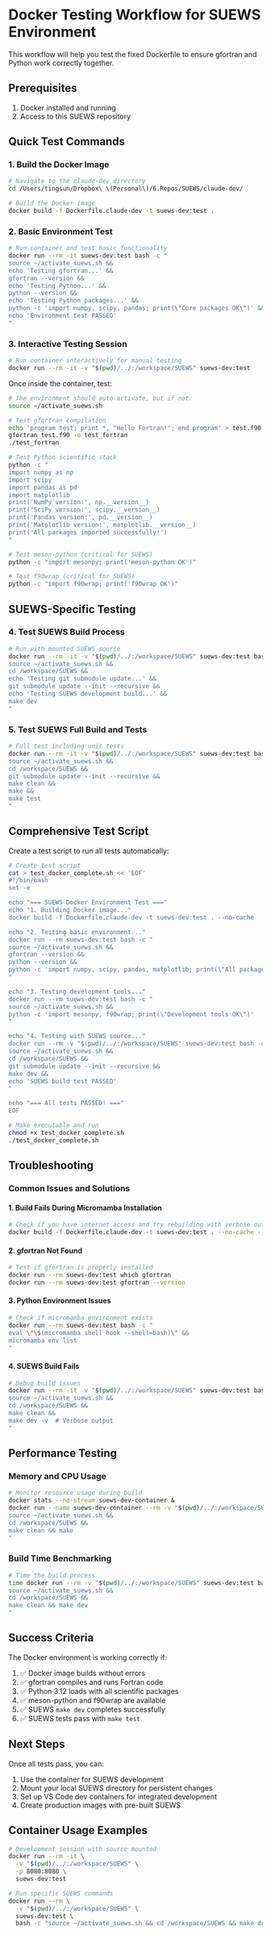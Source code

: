 # Docker Testing Workflow for SUEWS Environment

This workflow will help you test the fixed Dockerfile to ensure gfortran and Python work correctly together.

## Prerequisites

1. Docker installed and running
2. Access to this SUEWS repository

## Quick Test Commands

### 1. Build the Docker Image

```bash
# Navigate to the claude-dev directory
cd /Users/tingsun/Dropbox\ \(Personal\)/6.Repos/SUEWS/claude-dev/

# Build the Docker image
docker build -f Dockerfile.claude-dev -t suews-dev:test .
```

### 2. Basic Environment Test

```bash
# Run container and test basic functionality
docker run --rm -it suews-dev:test bash -c "
source ~/activate_suews.sh && 
echo 'Testing gfortran...' && 
gfortran --version && 
echo 'Testing Python...' && 
python --version && 
echo 'Testing Python packages...' && 
python -c 'import numpy, scipy, pandas; print(\"Core packages OK\")' &&
echo 'Environment test PASSED'
"
```

### 3. Interactive Testing Session

```bash
# Run container interactively for manual testing
docker run --rm -it -v "$(pwd)/../:/workspace/SUEWS" suews-dev:test
```

Once inside the container, test:
```bash
# The environment should auto-activate, but if not:
source ~/activate_suews.sh

# Test gfortran compilation
echo 'program test; print *, "Hello Fortran!"; end program' > test.f90
gfortran test.f90 -o test_fortran
./test_fortran

# Test Python scientific stack
python -c "
import numpy as np
import scipy
import pandas as pd
import matplotlib
print('NumPy version:', np.__version__)
print('SciPy version:', scipy.__version__)
print('Pandas version:', pd.__version__)
print('Matplotlib version:', matplotlib.__version__)
print('All packages imported successfully!')
"

# Test meson-python (critical for SUEWS)
python -c "import mesonpy; print('meson-python OK')"

# Test f90wrap (critical for SUEWS)
python -c "import f90wrap; print('f90wrap OK')"
```

## SUEWS-Specific Testing

### 4. Test SUEWS Build Process

```bash
# Run with mounted SUEWS source
docker run --rm -it -v "$(pwd)/../:/workspace/SUEWS" suews-dev:test bash -c "
source ~/activate_suews.sh &&
cd /workspace/SUEWS &&
echo 'Testing git submodule update...' &&
git submodule update --init --recursive &&
echo 'Testing SUEWS development build...' &&
make dev
"
```

### 5. Test SUEWS Full Build and Tests

```bash
# Full test including unit tests
docker run --rm -it -v "$(pwd)/../:/workspace/SUEWS" suews-dev:test bash -c "
source ~/activate_suews.sh &&
cd /workspace/SUEWS &&
git submodule update --init --recursive &&
make clean &&
make &&
make test
"
```

## Comprehensive Test Script

Create a test script to run all tests automatically:

```bash
# Create test script
cat > test_docker_complete.sh << 'EOF'
#!/bin/bash
set -e

echo "=== SUEWS Docker Environment Test ==="
echo "1. Building Docker image..."
docker build -f Dockerfile.claude-dev -t suews-dev:test . --no-cache

echo "2. Testing basic environment..."
docker run --rm suews-dev:test bash -c "
source ~/activate_suews.sh && 
gfortran --version && 
python --version && 
python -c 'import numpy, scipy, pandas, matplotlib; print(\"All packages OK\")'
"

echo "3. Testing development tools..."
docker run --rm suews-dev:test bash -c "
source ~/activate_suews.sh && 
python -c 'import mesonpy, f90wrap; print(\"Development tools OK\")'
"

echo "4. Testing with SUEWS source..."
docker run --rm -v "$(pwd)/../:/workspace/SUEWS" suews-dev:test bash -c "
source ~/activate_suews.sh &&
cd /workspace/SUEWS &&
git submodule update --init --recursive &&
make dev &&
echo 'SUEWS build test PASSED'
"

echo "=== All tests PASSED! ==="
EOF

# Make executable and run
chmod +x test_docker_complete.sh
./test_docker_complete.sh
```

## Troubleshooting

### Common Issues and Solutions

#### 1. Build Fails During Micromamba Installation
```bash
# Check if you have internet access and try rebuilding with verbose output
docker build -f Dockerfile.claude-dev -t suews-dev:test . --no-cache --progress=plain
```

#### 2. gfortran Not Found
```bash
# Test if gfortran is properly installed
docker run --rm suews-dev:test which gfortran
docker run --rm suews-dev:test gfortran --version
```

#### 3. Python Environment Issues
```bash
# Check if micromamba environment exists
docker run --rm suews-dev:test bash -c "
eval \"\$(micromamba shell hook --shell=bash)\" &&
micromamba env list
"
```

#### 4. SUEWS Build Fails
```bash
# Debug build issues
docker run --rm -it -v "$(pwd)/../:/workspace/SUEWS" suews-dev:test bash -c "
source ~/activate_suews.sh &&
cd /workspace/SUEWS &&
make clean &&
make dev -v  # Verbose output
"
```

## Performance Testing

### Memory and CPU Usage
```bash
# Monitor resource usage during build
docker stats --no-stream suews-dev-container &
docker run --name suews-dev-container --rm -v "$(pwd)/../:/workspace/SUEWS" suews-dev:test bash -c "
source ~/activate_suews.sh &&
cd /workspace/SUEWS &&
make clean && make
"
```

### Build Time Benchmarking
```bash
# Time the build process
time docker run --rm -v "$(pwd)/../:/workspace/SUEWS" suews-dev:test bash -c "
source ~/activate_suews.sh &&
cd /workspace/SUEWS &&
make clean && make dev
"
```

## Success Criteria

The Docker environment is working correctly if:

1. ✅ Docker image builds without errors
2. ✅ gfortran compiles and runs Fortran code
3. ✅ Python 3.12 loads with all scientific packages
4. ✅ meson-python and f90wrap are available
5. ✅ SUEWS `make dev` completes successfully
6. ✅ SUEWS tests pass with `make test`

## Next Steps

Once all tests pass, you can:
1. Use the container for SUEWS development
2. Mount your local SUEWS directory for persistent changes
3. Set up VS Code dev containers for integrated development
4. Create production images with pre-built SUEWS

## Container Usage Examples

```bash
# Development session with source mounted
docker run --rm -it \
  -v "$(pwd)/../:/workspace/SUEWS" \
  -p 8080:8080 \
  suews-dev:test

# Run specific SUEWS commands
docker run --rm \
  -v "$(pwd)/../:/workspace/SUEWS" \
  suews-dev:test \
  bash -c "source ~/activate_suews.sh && cd /workspace/SUEWS && make docs"
```